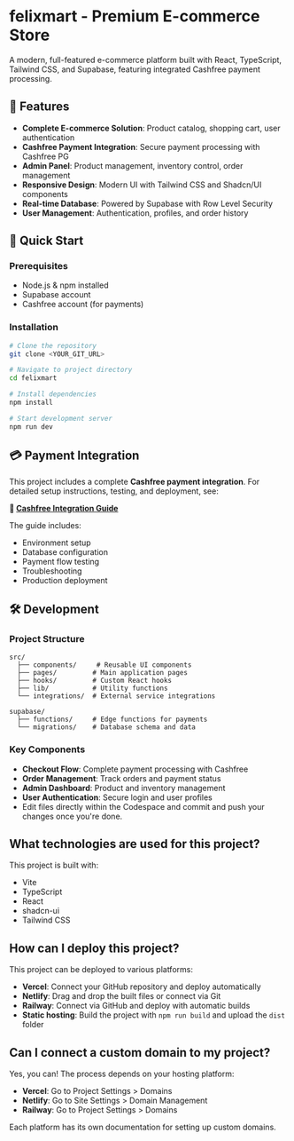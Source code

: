 # felixmart - Premium E-commerce Store

A modern, full-featured e-commerce platform built with React, TypeScript, Tailwind CSS, and Supabase, featuring integrated Cashfree payment processing.

## 🌟 Features

- **Complete E-commerce Solution**: Product catalog, shopping cart, user authentication
- **Cashfree Payment Integration**: Secure payment processing with Cashfree PG
- **Admin Panel**: Product management, inventory control, order management
- **Responsive Design**: Modern UI with Tailwind CSS and Shadcn/UI components
- **Real-time Database**: Powered by Supabase with Row Level Security
- **User Management**: Authentication, profiles, and order history

## 🚀 Quick Start

### Prerequisites

- Node.js & npm installed
- Supabase account
- Cashfree account (for payments)

### Installation

```sh
# Clone the repository
git clone <YOUR_GIT_URL>

# Navigate to project directory
cd felixmart

# Install dependencies
npm install

# Start development server
npm run dev
```

## 💳 Payment Integration

This project includes a complete **Cashfree payment integration**. For detailed setup instructions, testing, and deployment, see:

**📖 [Cashfree Integration Guide](./CASHFREE_INTEGRATION_GUIDE.md)**

The guide includes:
- Environment setup
- Database configuration
- Payment flow testing
- Troubleshooting
- Production deployment

## 🛠️ Development

### Project Structure

```
src/
  ├── components/     # Reusable UI components
  ├── pages/         # Main application pages
  ├── hooks/         # Custom React hooks
  ├── lib/           # Utility functions
  └── integrations/  # External service integrations

supabase/
  ├── functions/     # Edge functions for payments
  └── migrations/    # Database schema and data
```

### Key Components

- **Checkout Flow**: Complete payment processing with Cashfree
- **Order Management**: Track orders and payment status
- **Admin Dashboard**: Product and inventory management
- **User Authentication**: Secure login and user profiles
- Edit files directly within the Codespace and commit and push your changes once you're done.

## What technologies are used for this project?

This project is built with:

- Vite
- TypeScript
- React
- shadcn-ui
- Tailwind CSS

## How can I deploy this project?

This project can be deployed to various platforms:

- **Vercel**: Connect your GitHub repository and deploy automatically
- **Netlify**: Drag and drop the built files or connect via Git
- **Railway**: Connect via GitHub and deploy with automatic builds
- **Static hosting**: Build the project with `npm run build` and upload the `dist` folder

## Can I connect a custom domain to my project?

Yes, you can! The process depends on your hosting platform:

- **Vercel**: Go to Project Settings > Domains
- **Netlify**: Go to Site Settings > Domain Management
- **Railway**: Go to Project Settings > Domains

Each platform has its own documentation for setting up custom domains.
